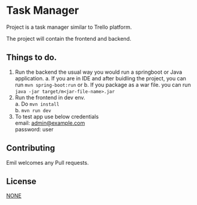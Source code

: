 # Task Manager

Project is a task manager similar to Trello platform.

The project will contain the frontend and backend.

## Things to do.
1. Run the backend the usual way you would run a springboot or Java application.
   a. If you are in IDE and after buidling the project, you can run ```mvn spring-boot:run``` or
   b. If you package as a war file. you can run ```java -jar target/m<jar-file-name>.jar```
2. Run the frontend in dev env.  
            a. Do ```mvn install```  
            b. ```mvn run dev```
3. To test app use below credentials  
   email: [admin@example.com](admin@example.com)  
   password: user

## Contributing

Emil welcomes any Pull requests.

## License

[NONE](NONE)
